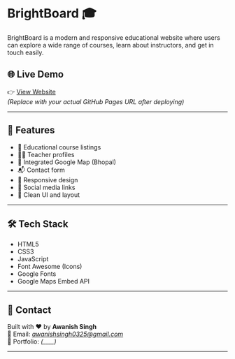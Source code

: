 # BrightBoard 🎓

BrightBoard is a modern and responsive educational website where users can explore a wide range of courses, learn about instructors, and get in touch easily.

## 🌐 Live Demo

👉 [View Website]()  
_(Replace with your actual GitHub Pages URL after deploying)_

---

## 📌 Features

- 🧠 Educational course listings
- 👩‍🏫 Teacher profiles
- 📍 Integrated Google Map (Bhopal)
- 📬 Contact form
- 📱 Responsive design
- 🔗 Social media links
- 🌙 Clean UI and layout

---

## 🛠️ Tech Stack

- HTML5
- CSS3
- JavaScript
- Font Awesome (Icons)
- Google Fonts
- Google Maps Embed API

---

## 📧 Contact

Built with ❤️ by **Awanish Singh**  
📩 Email: *awanishsingh0325@gmail.com*  
🔗 Portfolio: _(\_\_\_\_)_

---

